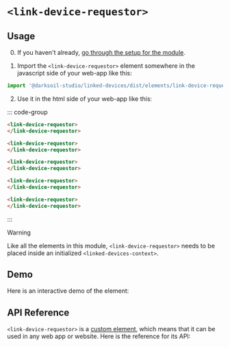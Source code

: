 # `<link-device-requestor>`

## Usage

0. If you haven't already, [go through the setup for the module](/documentation/setup).

1. Import the `<link-device-requestor>` element somewhere in the javascript side of your web-app like this:

```js
import '@darksoil-studio/linked-devices/dist/elements/link-device-requestor.js'
```

2. Use it in the html side of your web-app like this:

::: code-group
```html [Lit]
<link-device-requestor>
</link-device-requestor>
```

```html [React]
<link-device-requestor>
</link-device-requestor>
```

```html [Angular]
<link-device-requestor>
</link-device-requestor>
```

```html [Vue]
<link-device-requestor>
</link-device-requestor>
```

```html [Svelte]
<link-device-requestor>
</link-device-requestor>
```
:::

> [!WARNING]
> Like all the elements in this module, `<link-device-requestor>` needs to be placed inside an initialized `<linked-devices-context>`.

## Demo

Here is an interactive demo of the element:

<element-demo>
</element-demo>

<script setup>
import { onMounted } from "vue";
import { decodeHashFromBase64, encodeHashToBase64, fakeActionHash, fakeAgentPubKey } from '@holochain/client';
import { render } from "lit";
import { html, unsafeStatic } from "lit/static-html.js";

import { LinkedDevicesZomeMock } from "../../../ui/src/mocks.ts";
import { LinkedDevicesStore } from "../../../ui/src/linked-devices-store.ts";
import { LinkedDevicesClient } from "../../../ui/src/linked-devices-client.ts";

onMounted(async () => {
  // Elements need to be imported on the client side, not the SSR side
  // Reference: https://vitepress.dev/guide/ssr-compat#importing-in-mounted-hook
  await import('@api-viewer/docs/lib/api-docs.js');
  await import('@api-viewer/demo/lib/api-demo.js');
  if (!customElements.get('linked-devices-context')) await import('../../../ui/src/elements/linked-devices-context.ts');
  if (!customElements.get('link-device-requestor')) await import('../../../ui/src/elements/link-device-requestor.ts');

  const mock = new LinkedDevicesZomeMock();
  const client = new LinkedDevicesClient(mock, "linked_devices_test");

  const store = new LinkedDevicesStore(client);

  render(html`
    <linked-devices-context .store=${store}>
      <api-demo src="custom-elements.json" only="link-device-requestor" exclude-knobs="store">
        <template data-element="link-device-requestor" data-target="host">
          <link-device-requestor></link-device-requestor>
        </template>
      </api-demo>
    </linked-devices-context>
  `, document.querySelector('element-demo'));
});
</script>

## API Reference

`<link-device-requestor>` is a [custom element](https://web.dev/articles/custom-elements-v1), which means that it can be used in any web app or website. Here is the reference for its API:

<api-docs src="custom-elements.json" only="link-device-requestor">
</api-docs>
